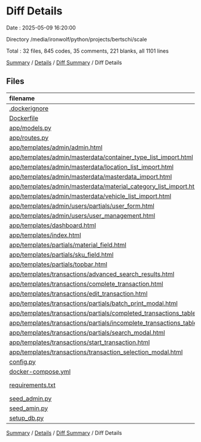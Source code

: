 # Diff Details

Date : 2025-05-09 16:20:00

Directory /media/ironwolf/python/projects/bertschi/scale

Total : 32 files,  845 codes, 35 comments, 221 blanks, all 1101 lines

[Summary](results.md) / [Details](details.md) / [Diff Summary](diff.md) / Diff Details

## Files
| filename | language | code | comment | blank | total |
| :--- | :--- | ---: | ---: | ---: | ---: |
| [.dockerignore](/.dockerignore) | Ignore | 23 | 5 | 5 | 33 |
| [Dockerfile](/Dockerfile) | Docker | 17 | 9 | 9 | 35 |
| [app/models.py](/app/models.py) | Python | 4 | 0 | 0 | 4 |
| [app/routes.py](/app/routes.py) | Python | 302 | 11 | 98 | 411 |
| [app/templates/admin/admin.html](/app/templates/admin/admin.html) | HTML | 7 | 0 | 2 | 9 |
| [app/templates/admin/masterdata/container\_type\_list\_import.html](/app/templates/admin/masterdata/container_type_list_import.html) | HTML | -8 | 0 | 5 | -3 |
| [app/templates/admin/masterdata/location\_list\_import.html](/app/templates/admin/masterdata/location_list_import.html) | HTML | -8 | 0 | 3 | -5 |
| [app/templates/admin/masterdata/masterdata\_import.html](/app/templates/admin/masterdata/masterdata_import.html) | HTML | -15 | 0 | 1 | -14 |
| [app/templates/admin/masterdata/material\_category\_list\_import.html](/app/templates/admin/masterdata/material_category_list_import.html) | HTML | -6 | 0 | 5 | -1 |
| [app/templates/admin/masterdata/vehicle\_list\_import.html](/app/templates/admin/masterdata/vehicle_list_import.html) | HTML | -3 | 0 | 4 | 1 |
| [app/templates/admin/users/partials/user\_form.html](/app/templates/admin/users/partials/user_form.html) | HTML | 8 | 0 | 2 | 10 |
| [app/templates/admin/users/user\_management.html](/app/templates/admin/users/user_management.html) | HTML | -15 | 0 | 0 | -15 |
| [app/templates/dashboard.html](/app/templates/dashboard.html) | HTML | 49 | -2 | 26 | 73 |
| [app/templates/index.html](/app/templates/index.html) | HTML | -14 | -2 | -1 | -17 |
| [app/templates/partials/material\_field.html](/app/templates/partials/material_field.html) | HTML | 18 | 0 | 1 | 19 |
| [app/templates/partials/sku\_field.html](/app/templates/partials/sku_field.html) | HTML | 17 | 0 | 1 | 18 |
| [app/templates/partials/topbar.html](/app/templates/partials/topbar.html) | HTML | 23 | 1 | 1 | 25 |
| [app/templates/transactions/advanced\_search\_results.html](/app/templates/transactions/advanced_search_results.html) | HTML | 107 | 6 | 15 | 128 |
| [app/templates/transactions/complete\_transaction.html](/app/templates/transactions/complete_transaction.html) | HTML | 12 | 0 | 7 | 19 |
| [app/templates/transactions/edit\_transaction.html](/app/templates/transactions/edit_transaction.html) | HTML | 20 | 0 | -2 | 18 |
| [app/templates/transactions/partials/batch\_print\_modal.html](/app/templates/transactions/partials/batch_print_modal.html) | HTML | 44 | 1 | 3 | 48 |
| [app/templates/transactions/partials/completed\_transactions\_table.html](/app/templates/transactions/partials/completed_transactions_table.html) | HTML | -37 | 1 | -1 | -37 |
| [app/templates/transactions/partials/incomplete\_transactions\_table.html](/app/templates/transactions/partials/incomplete_transactions_table.html) | HTML | 2 | 0 | 0 | 2 |
| [app/templates/transactions/partials/search\_modal.html](/app/templates/transactions/partials/search_modal.html) | HTML | 41 | 1 | 6 | 48 |
| [app/templates/transactions/start\_transaction.html](/app/templates/transactions/start_transaction.html) | HTML | 119 | -2 | 14 | 131 |
| [app/templates/transactions/transaction\_selection\_modal.html](/app/templates/transactions/transaction_selection_modal.html) | HTML | 75 | 2 | 11 | 88 |
| [config.py](/config.py) | Python | 3 | 4 | 1 | 8 |
| [docker-compose.yml](/docker-compose.yml) | YAML | 31 | 0 | 5 | 36 |
| [requirements.txt](/requirements.txt) | pip requirements | 28 | 0 | 1 | 29 |
| [seed\_admin.py](/seed_admin.py) | Python | 20 | 1 | 6 | 27 |
| [seed\_amin.py](/seed_amin.py) | Python | -20 | -1 | -6 | -27 |
| [setup\_db.py](/setup_db.py) | Python | 1 | 0 | -1 | 0 |

[Summary](results.md) / [Details](details.md) / [Diff Summary](diff.md) / Diff Details